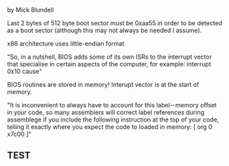 by Mick Blundell

Last 2 bytes of 512 byte boot sector must be 0xaa55 in order to be detected as a boot sector (although this may not always
be needed I assume).

x86 architecture uses little-endian format

"So, in a nutshell, BIOS adds some of its own ISRs to the interrupt vector that
specialise in certain aspects of the computer, for example: interrupt 0x10 cause"


BIOS routines are stored in memory! 
Interupt vector is at the start of memory. 

"It is inconvenient to always have to account for this label--memory offset in your
code, so many assemblers will correct label references during assemblege if you include
the following instruction at the top of your code, telling it exactly where you expect the
code to loaded in memory:
[ org 0 x7c00 ]"

## TEST

